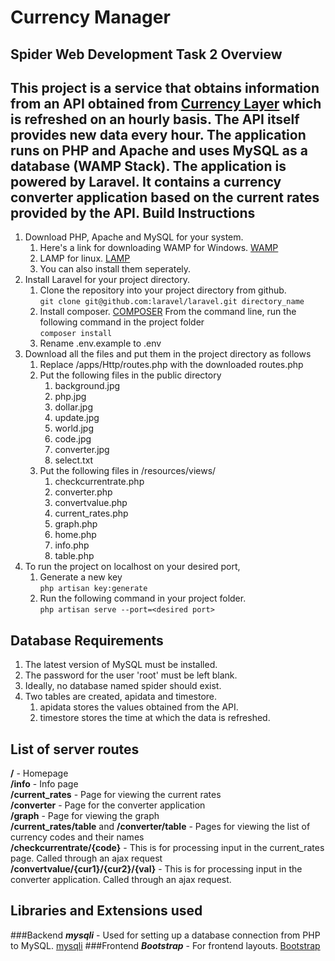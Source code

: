 Currency Manager
================
Spider Web Development Task 2
Overview
--------
This project is a service that obtains information from an API obtained from [Currency Layer](https://currencylayer.com) which is refreshed on an hourly basis. The API itself provides new data every hour. The application runs on PHP and Apache and uses MySQL as a database (WAMP Stack). The application is powered by Laravel. It contains a currency converter application based on the current rates provided by the API. 
Build Instructions
------------------
1. Download PHP, Apache and MySQL for your system.
    1. Here's a link for downloading WAMP for Windows. [WAMP](http://www.wampserver.com/en/)
    2. LAMP for linux. [LAMP](http://lamphowto.com/)
    3. You can also install them seperately.
2. Install Laravel for your project directory.
    1. Clone the repository into your project directory from github.   
    ``git clone git@github.com:laravel/laravel.git directory_name``  
    2. Install composer. [COMPOSER](https://getcomposer.org/)
    From the command line, run the following command in the project folder  
    ``composer install``
    3. Rename .env.example to .env
3. Download all the files and put them in the project directory as follows
    1. Replace /apps/Http/routes.php with the downloaded routes.php
    2. Put the following files in the public directory
        1. background.jpg
        2. php.jpg
        3. dollar.jpg
        4. update.jpg
        5. world.jpg
        6. code.jpg
        7. converter.jpg
        8. select.txt
    3. Put the following files in /resources/views/
        1. checkcurrentrate.php
        2. converter.php
        3. convertvalue.php
        4. current_rates.php
        5. graph.php
        6. home.php
        7. info.php
        8. table.php
4. To run the project on localhost on your desired port,
    1. Generate a new key  
    ``php artisan key:generate``
    2. Run the following command in your project folder.   
    ``php artisan serve --port=<desired port>``

Database Requirements
---------------------
1. The latest version of MySQL must be installed.
2. The password for the user 'root' must be left blank.
3. Ideally, no database named spider should exist.
4. Two tables are created, apidata and timestore.
    1. apidata stores the values obtained from the API.
    2. timestore stores the time at which the data is refreshed.

List of server routes
---------------------
**/** - Homepage  
**/info** - Info page  
**/current_rates** - Page for viewing the current rates  
**/converter** - Page for the converter application  
**/graph** - Page for viewing the graph  
**/current_rates/table** and **/converter/table** - Pages for viewing the list of currency codes and their names  
**/checkcurrentrate/{code}** - This is for processing input in the current_rates page. Called through an ajax request  
**/convertvalue/{cur1}/{cur2}/{val}** - This is for processing input in the converter application. Called through an ajax request.  

Libraries and Extensions used
-----------------------------
###Backend
***mysqli*** - Used for setting up a database connection from PHP to MySQL. [mysqli](http://php.net/manual/en/book.mysqli.php)
###Frontend
***Bootstrap*** - For frontend layouts. [Bootstrap](http://getbootstrap.com/getting-started/)
